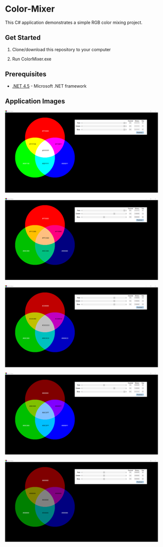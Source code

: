 # Color-Mixer

This C# application demonstrates a simple RGB color mixing project.

## Get Started

1. Clone/download this repository to your computer

2. Run ColorMixer.exe

## Prerequisites

* [.NET 4.5](https://www.microsoft.com/en-us/download/details.aspx?id=30653) - Microsoft .NET framework

## Application Images

![ColorMixer1](https://github.com/ROXER94/Color-Mixer/blob/master/images/ColorMixer1.png?raw=true)

![ColorMixer2](https://github.com/ROXER94/Color-Mixer/blob/master/images/ColorMixer2.png?raw=true)

![ColorMixer3](https://github.com/ROXER94/Color-Mixer/blob/master/images/ColorMixer3.png?raw=true)

![ColorMixer4](https://github.com/ROXER94/Color-Mixer/blob/master/images/ColorMixer4.png?raw=true)

![ColorMixer5](https://github.com/ROXER94/Color-Mixer/blob/master/images/ColorMixer5.png?raw=true)